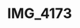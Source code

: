 ---
pid: '128'
layout: photos
title: IMG_4173
filename: IMG_4265.jpg
caption: 
previous_pid: '127'
next_pid: '129'
permalink: "/photos/128.html"
---